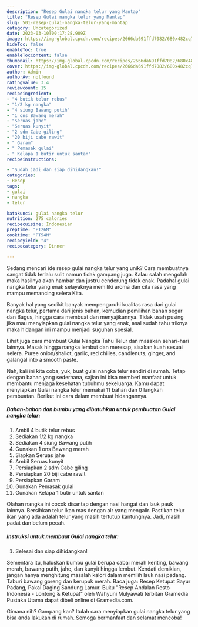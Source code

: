 ```yaml
---
description: "Resep Gulai nangka telur yang Mantap"
title: "Resep Gulai nangka telur yang Mantap"
slug: 501-resep-gulai-nangka-telur-yang-mantap
category: Uncategorized
date: 2023-03-10T00:17:28.909Z
image: https://img-global.cpcdn.com/recipes/2666da691ffd7082/680x482cq70/gulai-nangka-telur-foto-resep-utama.jpg
hideToc: false
enableToc: true
enableTocContent: false
thumbnail: https://img-global.cpcdn.com/recipes/2666da691ffd7082/680x482cq70/gulai-nangka-telur-foto-resep-utama.jpg
cover: https://img-global.cpcdn.com/recipes/2666da691ffd7082/680x482cq70/gulai-nangka-telur-foto-resep-utama.jpg
author: Admin
authorAv: notfound
ratingvalue: 3.4
reviewcount: 15
recipeingredient:
- "4 butik telur rebus"
- "1/2 kg nangka"
- "4 siung Bawang putih"
- "1 ons Bawang merah"
- "Seruas jahe"
- "Seruas kunyit"
- "2 sdm Cabe giling"
- "20 biji cabe rawit"
- " Garam"
- " Pemasak gulai"
- " Kelapa 1 butir untuk santan"
recipeinstructions:

- "Sudah jadi dan siap dihidangkan!"
categories:
- Resep
tags:
- gulai
- nangka
- telur

katakunci: gulai nangka telur 
nutrition: 275 calories
recipecuisine: Indonesian
preptime: "PT26M"
cooktime: "PT54M"
recipeyield: "4"
recipecategory: Dinner

---
```





Sedang mencari ide resep gulai nangka telur yang unik? Cara membuatnya sangat tidak terlalu sulit namun tidak gampang juga. Kalau salah mengolah maka hasilnya akan hambar dan justru cenderung tidak enak. Padahal gulai nangka telur yang enak selayaknya memiliki aroma dan cita rasa yang mampu memancing selera Kita.





Banyak hal yang sedikit banyak mempengaruhi kualitas rasa dari gulai nangka telur, pertama dari jenis bahan, kemudian pemilihan bahan segar dan Bagus, hingga cara membuat dan menyajikannya. Tidak usah pusing jika mau menyiapkan gulai nangka telur yang enak,      asal sudah tahu triknya maka hidangan ini mampu menjadi suguhan spesial.














Lihat juga cara membuat Gulai Nangka Tahu Telur dan masakan sehari-hari lainnya. Masak hingga nangka lembut dan meresap, sisakan kuah sesuai selera. Puree onion/shallot, garlic, red chilies, candlenuts, ginger, and galangal into a smooth paste.






Nah, kali ini kita coba, yuk, buat gulai nangka telur sendiri di rumah. Tetap dengan bahan yang sederhana, sajian ini bisa memberi manfaat untuk membantu menjaga kesehatan tubuhmu sekeluarga. Kamu dapat menyiapkan Gulai nangka telur memakai 11 bahan dan 0 langkah pembuatan. Berikut ini cara dalam membuat hidangannya.

<!--inarticleads1-->

##### Bahan-bahan dan bumbu yang dibutuhkan untuk pembuatan Gulai nangka telur:

1. Ambil 4 butik telur rebus
1. Sediakan 1/2 kg nangka
1. Sediakan 4 siung Bawang putih
1. Gunakan 1 ons Bawang merah
1. Siapkan Seruas jahe
1. Ambil Seruas kunyit
1. Persiapkan 2 sdm Cabe giling
1. Persiapkan 20 biji cabe rawit
1. Persiapkan  Garam
1. Gunakan  Pemasak gulai
1. Gunakan  Kelapa 1 butir untuk santan


Olahan nangka ini cocok disantap dengan nasi hangat dan lauk pauk lainnya. Bersihkan telur ikan mas dengan air yang mengalir. Pastikan telur ikan yang ada adalah telur yang masih tertutup kantungnya. Jadi, masih padat dan belum pecah. 

<!--inarticleads2-->

##### Instruksi untuk membuat Gulai nangka telur:


1. Selesai dan siap dihidangkan!

Sementara itu, haluskan bumbu gulai berupa cabai merah keriting, bawang merah, bawang putih, jahe, dan kunyit hingga lembut. Kendati demikian, jangan hanya menghitung masalah kalori dalam memilih lauk nasi padang. Taburi bawang goreng dan kerupuk merah. Baca juga: Resep Ketupat Sayur Padang, Pakai Daging Sandung Lamur. Buku &#34;Resep Andalan Resto Indonesia - Lontong &amp; Ketupat&#34; oleh Wahyuni Mulyawati terbitan Gramedia Pustaka Utama dapat dibeli online di Gramedia.com. 

Gimana nih? Gampang kan? Itulah cara menyiapkan gulai nangka telur yang bisa anda lakukan di rumah. Semoga bermanfaat dan selamat mencoba!
